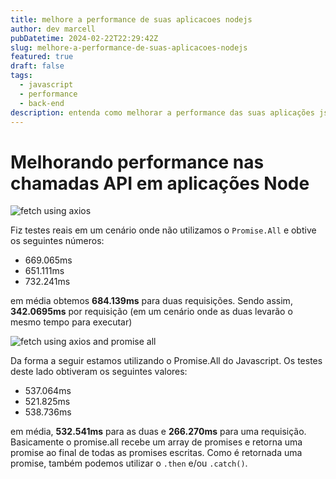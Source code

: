 ```yaml
---
title: melhore a performance de suas aplicacoes nodejs
author: dev marcell
pubDatetime: 2024-02-22T22:29:42Z
slug: melhore-a-performance-de-suas-aplicacoes-nodejs
featured: true
draft: false
tags:
  - javascript
  - performance
  - back-end
description: entenda como melhorar a performance das suas aplicações js ou ts, com um pequeno truque com promises.
---
```


# Melhorando performance nas chamadas API em aplicações Node

![fetch using axios](/assets/images/fetch_using_axios.png)

Fiz testes reais em um cenário onde não utilizamos o `Promise.All` e obtive os seguintes números:

- 669.065ms
- 651.111ms
- 732.241ms

em média obtemos **684.139ms** para duas requisições. Sendo assim, **342.0695ms** por requisição (em um cenário onde as duas levarão o mesmo tempo para executar)

![fetch using axios and promise all](/assets/images/fetch_using_axios_and_promise_all.png)

Da forma a seguir estamos utilizando o Promise.All do Javascript.
Os testes deste lado obtiveram os seguintes valores:

- 537.064ms
- 521.825ms
- 538.736ms

em média, **532.541ms** para as duas e **266.270ms** para uma requisição. Basicamente o promise.all recebe um array de promises e retorna uma promise ao final de todas as promises escritas. Como é retornada uma promise, também podemos utilizar o `.then` e/ou `.catch()`.
